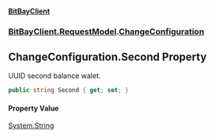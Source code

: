 #### [BitBayClient](./index.md 'index')
### [BitBayClient.RequestModel](./BitBayClient-RequestModel.md 'BitBayClient.RequestModel').[ChangeConfiguration](./BitBayClient-RequestModel-ChangeConfiguration.md 'BitBayClient.RequestModel.ChangeConfiguration')
## ChangeConfiguration.Second Property
UUID second balance walet.  
```csharp
public string Second { get; set; }
```
#### Property Value
[System.String](https://docs.microsoft.com/en-us/dotnet/api/System.String 'System.String')  
